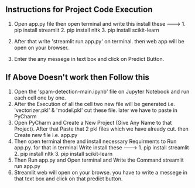 ## Instructions for Project Code Execution

1. Open app.py file then open terminal and write this 
install these ---> 1. pip install streamlit
                      2. pip install nltk
                      3. pip install scikit-learn

2. After that write 'streamlit run app.py' on terminal. then web app will be open on your browser. 
3. Enter the any messege in text box and click on Predict Button. 

## If Above Doesn't work then Follow this 
                  
1. Open the 'spam-detection-main.ipynb' file on Jupyter Notebook and run each cell one by one.
2. After the Execution of all the cell two new file will be generated i.e. 'vectorizer.pkl' & 'model.pkl' cut these file. later we have to paste in PyCharm
3. Open PyCharm and Create a New Project (Give Any Name to that Project). After that Paste that 2 pkl files which we have already cut. then Create new file i.e. app.py
4. Then open terminal there and install necessary Requirments to Run app.py. for that in terminal Write 
   install these ---> 1. pip install streamlit
                      2. pip install nltk
                      3. pip install scikit-learn
5. Then Run app.py and Open terminal and Write the Command streamlit run app.py
6. Streamlit web will open on your browse. you have to write a messege in that text box and click on that predict button. 

                             
                              
